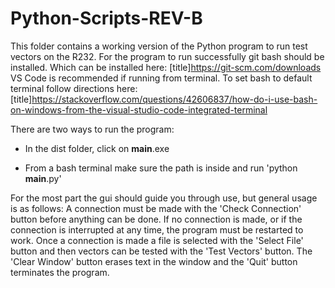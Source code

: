 # Python-Scripts-REV-B

This folder contains a working version of the Python program to run test vectors on the R232. 
For the program to run successfully git bash should be installed. 
Which can be installed here: [title]https://git-scm.com/downloads
VS Code is recommended if running from terminal. To set bash to default terminal follow directions here:
[title]https://stackoverflow.com/questions/42606837/how-do-i-use-bash-on-windows-from-the-visual-studio-code-integrated-terminal

There are two ways to run the program:

- In the dist folder, click on __main__.exe

- From a bash terminal make sure the path is inside <Python Scripts Rev B> and run 'python __main__.py'

For the most part the gui should guide you through use, but general usage is as follows:
A connection must be made with the 'Check Connection' button before anything can be done. If no connection is made,
or if the connection is interrupted at any time, the program must be restarted to work.
Once a connection is made a file is selected with the 'Select File' button and then vectors can be tested
with the 'Test Vectors' button. The 'Clear Window' button erases text in the window and the 'Quit' button terminates the program.
